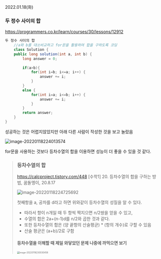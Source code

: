 2022.01.18(화)

### 두 정수 사이의 합

https://programmers.co.kr/learn/courses/30/lessons/12912

``` java
두 정수 사이의 합
    //a와 b를 대소비교하고 for문을 활용하여 합을 구하도록 코딩
    class Solution {
    public long solution(int a, int b) {
        long answer = 0;
        
        if(a>b){
        	for(int i=b; i<=a; i++) {
        		answer += i;
        	}
        }
        else {
        	for(int i=a; i<=b; i++) {
        		answer += i;
        	}
        }
        return answer;
    }
}
```

성공하는 것은 어렵지않았지만 아래 다른 사람이 작성한 것을 보고 놀랐음

![image-20220118224013574](C:\Users\Jeju\AppData\Roaming\Typora\typora-user-images\image-20220118224013574.png)

for문을 사용하는 것보다 등차수열의 합을 이용하면 성능이 더 좋을 수 있을 것 같다.

> ### 등차수열의 합
>
> https://calcproject.tistory.com/448 [수학1] 20. 등차수열의 합을 구하는 방법, 꿈돌멩이, 20.8.17
>
> ![image-20220118224725692](C:\Users\Jeju\AppData\Roaming\Typora\typora-user-images\image-20220118224725692.png)
>
> 첫째항을 a, 공차를 d라고 하면 위와같이 등차수열의 성질을 알 수 있다. 
>
> - 따라서 항이 n개일 때 두 항씩 짝지으면 n/2쌍을 얻을 수 있고,
> - 수열의 합은 2a+(n-1)d를 n/2와 곱한 것과 같다.
> - 또한 등차수열의 합은 (양 끝항의 산술평균) * (항의 개수)로 구할 수 있음
> - 산술 평균은 (a+b)/2로 구함
>
> #### 등차수열을 이해할 때 제일 와닿았던 문제 나중에 까먹으면 보기 
>
> <img src="C:\Users\Jeju\AppData\Roaming\Typora\typora-user-images\image-20220118230030458.png" alt="image-20220118230030458" style="zoom: 50%;" />
>
> 
>
> 